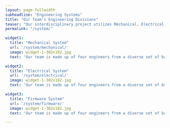 ```yaml
---
layout: page-fullwidth
subheadline: "Engineering Systems"
title: "Our Team's Engineering Divisions"
teaser: "Our interdisciplinary project utilizes Mechanical, Electrical, and Software/Firmware engineering components. You can learn about each system and how it was designed throughout the project here."
permalink: "/system/"

widget1:
  title: "Mechanical System"
  url: '/system/mechanical/'
  image: widget-1-302x182.jpg
  text: 'Our team is made up of four engineers from a diverse set of backgrounds to develop a product that is the intersection between mechanical, electrical, and software engineering.'

widget2:
  title: "Electrical System"
  url: '/system/electrical/'
  image: widget-1-302x182.jpg
  text: 'Our team is made up of four engineers from a diverse set of backgrounds to develop a product that is the intersection between mechanical, electrical, and software engineering.'

widget3:
  title: "Firmware System"
  url: '/system/firmware/'
  image: widget-1-302x182.jpg
  text: 'Our team is made up of four engineers from a diverse set of backgrounds to develop a product that is the intersection between mechanical, electrical, and software engineering.'

---
```



